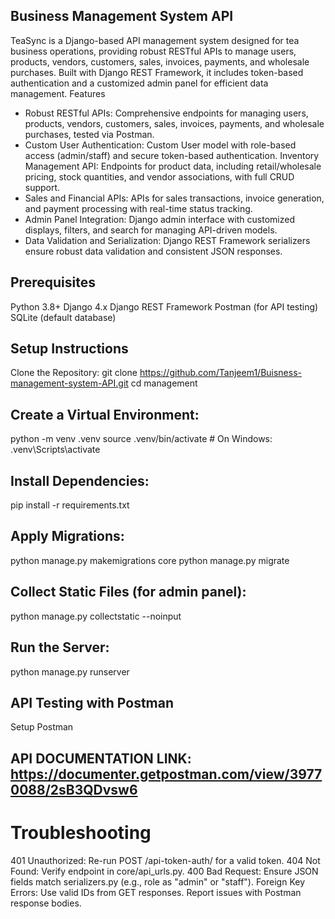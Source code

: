 ## Business Management System API

TeaSync is a Django-based API management system designed for tea business operations, providing robust RESTful APIs to manage users, products, vendors, customers, sales, invoices, payments, and wholesale purchases. Built with Django REST Framework, it includes token-based authentication and a customized admin panel for efficient data management.
Features

- Robust RESTful APIs: Comprehensive endpoints for managing users, products, vendors, customers, sales, invoices, payments, and wholesale purchases, tested via Postman.
- Custom User Authentication: Custom User model with role-based access (admin/staff) and secure token-based authentication.
Inventory Management API: Endpoints for product data, including retail/wholesale pricing, stock quantities, and vendor associations, with full CRUD support.
- Sales and Financial APIs: APIs for sales transactions, invoice generation, and payment processing with real-time status tracking.
- Admin Panel Integration: Django admin interface with customized displays, filters, and search for managing API-driven models.
- Data Validation and Serialization: Django REST Framework serializers ensure robust data validation and consistent JSON responses.

## Prerequisites
Python 3.8+
Django 4.x
Django REST Framework
Postman (for API testing)
SQLite (default database)

## Setup Instructions
Clone the Repository:
git clone https://github.com/Tanjeem1/Buisness-management-system-API.git
cd management


## Create a Virtual Environment:
python -m venv .venv
source .venv/bin/activate  # On Windows: .venv\Scripts\activate


## Install Dependencies:

pip install -r requirements.txt



## Apply Migrations:
python manage.py makemigrations core
python manage.py migrate


## Collect Static Files (for admin panel):
python manage.py collectstatic --noinput


## Run the Server:
python manage.py runserver



## API Testing with Postman
Setup Postman
## API DOCUMENTATION LINK: https://documenter.getpostman.com/view/39770088/2sB3QDvsw6


# Troubleshooting

401 Unauthorized: Re-run POST /api-token-auth/ for a valid token.
404 Not Found: Verify endpoint in core/api_urls.py.
400 Bad Request: Ensure JSON fields match serializers.py (e.g., role as "admin" or "staff").
Foreign Key Errors: Use valid IDs from GET responses.
Report issues with Postman response bodies.


